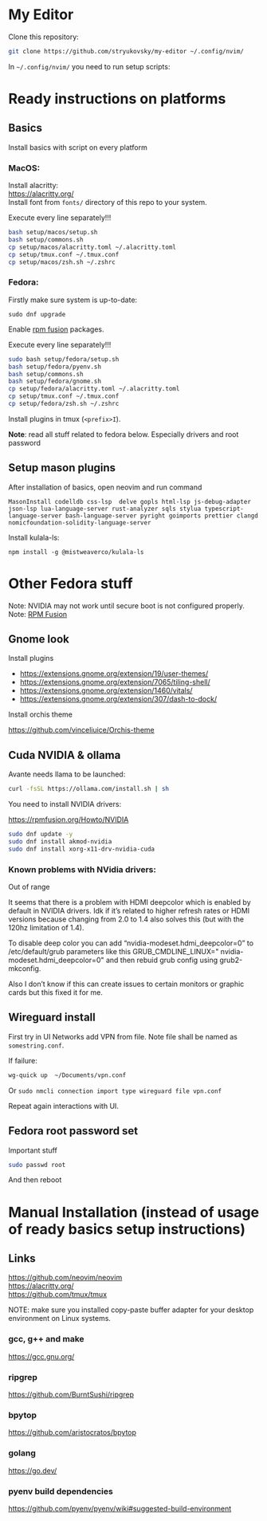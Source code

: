 # My Editor

Clone this repository:

```sh 
git clone https://github.com/stryukovsky/my-editor ~/.config/nvim/
```


In `~/.config/nvim/` you need to run setup scripts:  

# Ready instructions on platforms

## Basics
Install basics with script on every platform  

### MacOS:  
Install alacritty:  
https://alacritty.org/  
Install font from `fonts/` directory of this repo to your system.   

Execute every line separately!!!  

```sh
bash setup/macos/setup.sh 
bash setup/commons.sh
cp setup/macos/alacritty.toml ~/.alacritty.toml
cp setup/tmux.conf ~/.tmux.conf
cp setup/macos/zsh.sh ~/.zshrc
```

### Fedora:  

Firstly make sure system is up-to-date:  

```
sudo dnf upgrade
```

Enable [rpm fusion](https://docs.fedoraproject.org/en-US/quick-docs/rpmfusion-setup/) packages.  


Execute every line separately!!!  

```sh
sudo bash setup/fedora/setup.sh 
bash setup/fedora/pyenv.sh
bash setup/commons.sh
bash setup/fedora/gnome.sh
cp setup/fedora/alacritty.toml ~/.alacritty.toml
cp setup/tmux.conf ~/.tmux.conf
cp setup/fedora/zsh.sh ~/.zshrc
```

Install plugins in tmux (`<prefix>I`).  

**Note**: read all stuff related to fedora below. Especially drivers and root password

## Setup mason plugins
After installation of basics, open neovim and run command
```
MasonInstall codelldb css-lsp  delve gopls html-lsp js-debug-adapter json-lsp lua-language-server rust-analyzer sqls stylua typescript-language-server bash-language-server pyright goimports prettier clangd nomicfoundation-solidity-language-server
```

Install kulala-ls:  

```
npm install -g @mistweaverco/kulala-ls
```

# Other Fedora stuff

Note: NVIDIA may not work until secure boot is not configured properly.  
Note: [RPM Fusion](https://rpmfusion.org/Howto)

## Gnome look

Install plugins

- https://extensions.gnome.org/extension/19/user-themes/
- https://extensions.gnome.org/extension/7065/tiling-shell/
- https://extensions.gnome.org/extension/1460/vitals/
- https://extensions.gnome.org/extension/307/dash-to-dock/

Install orchis theme

https://github.com/vinceliuice/Orchis-theme

## Cuda NVIDIA & ollama 
Avante needs llama to be launched: 

```sh
curl -fsSL https://ollama.com/install.sh | sh
```

You need to install NVIDIA drivers:  

https://rpmfusion.org/Howto/NVIDIA

```sh
sudo dnf update -y 
sudo dnf install akmod-nvidia 
sudo dnf install xorg-x11-drv-nvidia-cuda 
```


### Known problems with NVidia drivers:  

Out of range

It seems that there is a problem with HDMI deepcolor which is enabled by default in NVIDIA drivers. Idk if it’s related to higher refresh rates or HDMI versions because changing from 2.0 to 1.4 also solves this (but with the 120hz limitation of 1.4).

To disable deep color you can add “nvidia-modeset.hdmi_deepcolor=0” to /etc/default/grub parameters like this GRUB_CMDLINE_LINUX="<other-parameters> nvidia-modeset.hdmi_deepcolor=0" and then rebuid grub config using grub2-mkconfig.

Also I don’t know if this can create issues to certain monitors or graphic cards but this fixed it for me.

## Wireguard install
First try in UI Networks add VPN from file. Note file shall be named as `somestring.conf`.  

If failure:

```sh
wg-quick up  ~/Documents/vpn.conf
```

Or `sudo nmcli connection import type wireguard file vpn.conf`

Repeat again interactions with UI.  

## Fedora root password set

Important stuff  

```sh
sudo passwd root
```

And then reboot  

# Manual Installation (instead of usage of ready basics setup instructions)

## Links 

https://github.com/neovim/neovim   
https://alacritty.org/  
https://github.com/tmux/tmux  

NOTE: make sure you installed copy-paste buffer adapter for your desktop environment on Linux systems.  

### gcc, g++ and make

https://gcc.gnu.org/

### ripgrep

https://github.com/BurntSushi/ripgrep

### bpytop

https://github.com/aristocratos/bpytop  

### golang 

https://go.dev/

### pyenv build dependencies

https://github.com/pyenv/pyenv/wiki#suggested-build-environment
